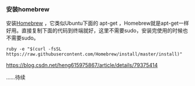 ### 安装homebrew

安装[Homebrew](http://brew.sh/) ，它类似Ubuntu下面的 apt-get ，Homebrew就是apt-get一样好用。直接复制下面的代码到终端就好，这里不需要sudo，安装完使用的时候也不需要sudo。

```shell
ruby -e "$(curl -fsSL https://raw.githubusercontent.com/Homebrew/install/master/install)"
```



https://blog.csdn.net/heng615975867/article/details/79375414



……待续